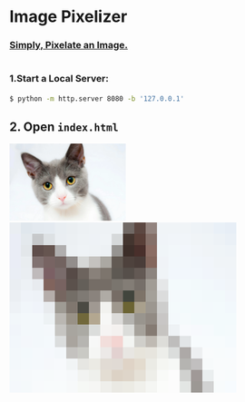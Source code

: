 # Image Pixelizer

### <u>Simply, Pixelate an Image.</u>

|     |     |
|:---:| --- |

### 1.Start a Local Server:

```bash
$ python -m http.server 8080 -b '127.0.0.1'
```



## 2. Open `index.html`

<img title="Unpixelated Kitten(Before)" src="./img/kitten_unpixelated.webp" alt="Unpixelated Kitten Image" style="zoom:20%;" data-align="left"/><img title="Pixelated Kitten(After)" src="./img/kitten_pixelated.png" alt="Pixelated Kitten Image" style="zoom:100%;" data-align="right"/>
